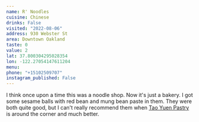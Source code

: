 ```yaml
---
name: R' Noodles
cuisine: Chinese
drinks: False
visited: "2022-08-06"
address: 930 Webster St
area: Downtown Oakland
taste: 0
value: 2
lat: 37.800304295028354
lon: -122.27054147611204
menu: 
phone: "+15102509707"
instagram_published: False
---
```


I think once upon a time this was a noodle shop. Now it's just a bakery. I got some sesame balls with red bean and mung bean paste in them. They were both quite good, but I can't really recommend them when [Tao Yuen Pastry](/places/tao-yuen-pastry) is around the corner and much better.
